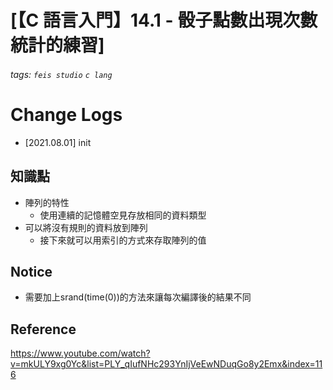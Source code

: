 # [【C 語言入門】14.1 - 骰子點數出現次數統計的練習]
###### tags: `feis studio` `c lang`

# Change Logs 
* [2021.08.01] init

## 知識點
* 陣列的特性
    * 使用連續的記憶體空見存放相同的資料類型
* 可以將沒有規則的資料放到陣列
    * 接下來就可以用索引的方式來存取陣列的值

## Notice

* 需要加上srand(time(0))的方法來讓每次編譯後的結果不同

## Reference

https://www.youtube.com/watch?v=mkULY9xg0Yc&list=PLY_qIufNHc293YnIjVeEwNDuqGo8y2Emx&index=116
